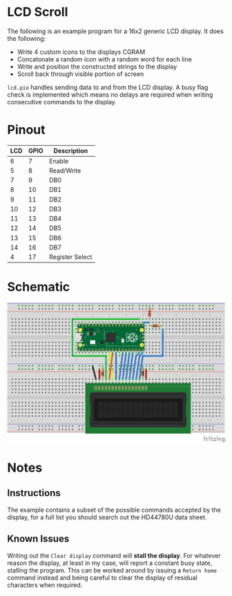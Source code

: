 # LCD Scroll

The following is an example program for a 16x2 generic LCD display. It does the following:

- Write 4 custom icons to the displays CGRAM
- Concatonate a random icon with a random word for each line
- Write and position the constructed strings to the display
- Scroll back through visible portion of screen
  
`lcd.pio` handles sending data to and from the LCD display. A busy flag check is implemented which means no delays are required when writing consecutive commands to the display.

# Pinout

| LCD | GPIO | Description     |
|-----|------|-----------------|
| 6   | 7    | Enable          | 
| 5   | 8    | Read/Write      | 
| 7   | 9    | DB0             | 
| 8   | 10   | DB1             | 
| 9   | 11   | DB2             | 
| 10  | 12   | DB3             | 
| 11  | 13   | DB4             | 
| 12  | 14   | DB5             | 
| 13  | 15   | DB6             | 
| 14  | 16   | DB7             | 
| 4   | 17   | Register Select | 

# Schematic

<img src="bb_schematic.png" width="600"/>

# Notes

## Instructions
The example contains a subset of the possible commands accepted by the display, for a full list you should search out the HD44780U data sheet.

## Known Issues

Writing out the `Clear display` command  will **stall the display**. For whatever reason the display, at least in my case, will report a constant busy state, stalling the program. This can be worked around by issuing a `Return home` command instead and being careful to clear the display of residual characters when required.